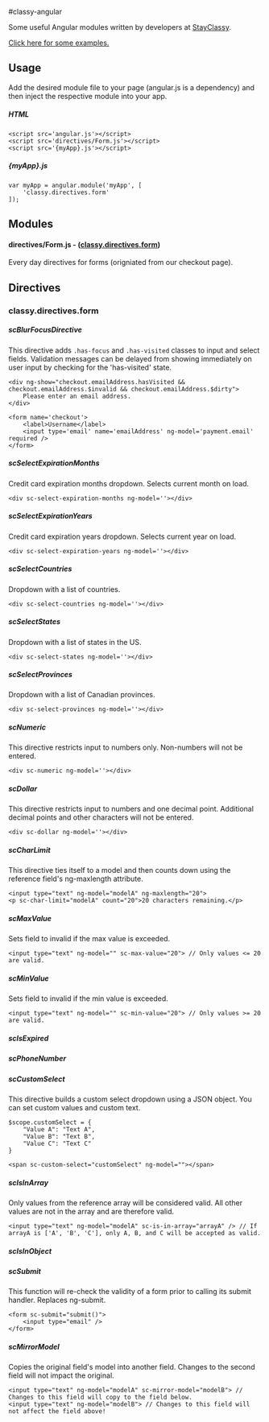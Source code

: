 #classy-angular

Some useful Angular modules written by developers at [StayClassy].

[Click here for some examples.]

## Usage

Add the desired module file to your page (angular.js is a dependency) and then inject the respective module into your app.

##### HTML

	<script src='angular.js'></script>
	<script src='directives/Form.js'></script>
	<script src='{myApp}.js'></script>
	
##### {myApp}.js

	var myApp = angular.module('myApp', [
		'classy.directives.form'
	]);
	




## Modules
#### directives/Form.js - ([classy.directives.form](#classydirectivesform))

Every day directives for forms (origniated from our checkout page). 




## Directives

### classy.directives.form


##### scBlurFocusDirective

This directive adds `.has-focus` and `.has-visited` classes to input and select fields. Validation messages can be delayed from showing immediately on user input by checking for the 'has-visited' state.

	<div ng-show="checkout.emailAddress.hasVisited && checkout.emailAddress.$invalid && checkout.emailAddress.$dirty">
		Please enter an email address.
	</div>
	
	<form name='checkout'>
		<label>Username</label>
		<input type='email' name='emailAddress' ng-model='payment.email' required />
	</form>
	
		

##### scSelectExpirationMonths

Credit card expiration months dropdown. Selects current month on load.

	<div sc-select-expiration-months ng-model=''></div>
	
##### scSelectExpirationYears
Credit card expiration years dropdown. Selects current year on load.

	<div sc-select-expiration-years ng-model=''></div>	

##### scSelectCountries
Dropdown with a list of countries.

	<div sc-select-countries ng-model=''></div>	

##### scSelectStates
Dropdown with a list of states in the US.

	<div sc-select-states ng-model=''></div>	

##### scSelectProvinces
Dropdown with a list of Canadian provinces.

	<div sc-select-provinces ng-model=''></div>	

##### scNumeric
This directive restricts input to numbers only. Non-numbers will not be entered.

	<div sc-numeric ng-model=''></div>	

##### scDollar
This directive restricts input to numbers and one decimal point. Additional decimal points and other characters will not be entered.

	<div sc-dollar ng-model=''></div>	

##### scCharLimit
This directive ties itself to a model and then counts down using the reference field's ng-maxlength attribute.

	<input type="text" ng-model="modelA" ng-maxlength="20">
	<p sc-char-limit="modelA" count="20">20 characters remaining.</p> 

##### scMaxValue
Sets field to invalid if the max value is exceeded.

	<input type="text" ng-model="" sc-max-value="20"> // Only values <= 20 are valid.

##### scMinValue
Sets field to invalid if the min value is exceeded.

	<input type="text" ng-model="" sc-min-value="20"> // Only values >= 20 are valid.

##### scIsExpired
##### scPhoneNumber

##### scCustomSelect
This directive builds a custom select dropdown using a JSON object. You can set custom values and custom text.

	$scope.customSelect = {
		"Value A": "Text A",
		"Value B": "Text B",
		"Value C": "Text C"
	}

	<span sc-custom-select="customSelect" ng-model=""></span>

##### scIsInArray
Only values from the reference array will be considered valid. All other values are not in the array and are therefore valid.

	<input type="text" ng-model="modelA" sc-is-in-array="arrayA" /> // If arrayA is ['A', 'B', 'C'], only A, B, and C will be accepted as valid.

##### scIsInObject


##### scSubmit
This function will re-check the validity of a form prior to calling its submit handler. Replaces ng-submit.

	<form sc-submit="submit()">
		<input type="email" />
	</form>

##### scMirrorModel
Copies the original field's model into another field. Changes to the second field will not impact the original.

	<input type="text" ng-model="modelA" sc-mirror-model="modelB"> // Changes to this field will copy to the field below.
	<input type="text" ng-model="modelB"> // Changes to this field will not affect the field above!




[StayClassy]: http://stayclassy.org
[Click here for some examples.]: http://jsfiddle.net/sc_mlingner/e8YWT/12/